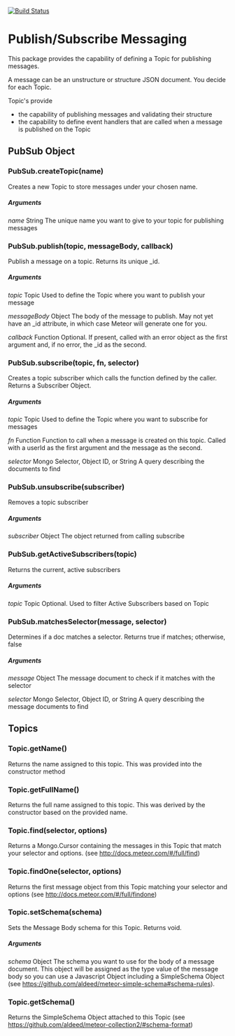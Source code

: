 [![Build Status](https://travis-ci.org/lablancas/pubsub.svg)](https://travis-ci.org/lablancas/pubsub)

# Publish/Subscribe Messaging

This package provides the capability of defining a Topic for publishing messages.

A message can be an unstructure or structure JSON document.  You decide for each Topic.

Topic's provide 
* the capability of publishing messages and validating their structure
* the capability to define event handlers that are called when a message is published on the Topic

## PubSub Object

### PubSub.createTopic(name)
Creates a new Topic to store messages under your chosen name. 

##### Arguments
*name* String
The unique name you want to give to your topic for publishing messages

### PubSub.publish(topic, messageBody, callback)
Publish a message on a topic. Returns its unique _id.

##### Arguments
*topic* Topic
Used to define the Topic where you want to publish your message

*messageBody* Object
The body of the message to publish. May not yet have an _id attribute, in which case Meteor will generate one for you.

*callback* Function
Optional. If present, called with an error object as the first argument and, if no error, the _id as the second.

### PubSub.subscribe(topic, fn, selector)    
Creates a topic subscriber which calls the function defined by the caller. Returns a Subscriber Object.

##### Arguments
*topic* Topic
Used to define the Topic where you want to subscribe for messages

*fn* Function
Function to call when a message is created on this topic. Called with a userId as the first argument and the message as the second.

*selector* Mongo Selector, Object ID, or String
A query describing the documents to find

### PubSub.unsubscribe(subscriber)
Removes a topic subscriber

##### Arguments
*subscriber* Object
The object returned from calling subscribe

### PubSub.getActiveSubscribers(topic)
Returns the current, active subscribers

##### Arguments
*topic* Topic
Optional. Used to filter Active Subscribers based on Topic

### PubSub.matchesSelector(message, selector)
Determines if a doc matches a selector. Returns true if matches; otherwise, false

##### Arguments

*message* Object
The message document to check if it matches with the selector

*selector* Mongo Selector, Object ID, or String
A query describing the message documents to find


## Topics

### Topic.getName()
Returns the name assigned to this topic. This was provided into the constructor method

### Topic.getFullName()
Returns the full name assigned to this topic. This was derived by the constructor based on the provided name.

### Topic.find(selector, options)
Returns a Mongo.Cursor containing the messages in this Topic that match your selector and options. (see http://docs.meteor.com/#/full/find)

### Topic.findOne(selector, options)
Returns the first message object from this Topic matching your selector and options (see http://docs.meteor.com/#/full/findone)

### Topic.setSchema(schema)
Sets the Message Body schema for this Topic. Returns void.

##### Arguments
*schema* Object
The schema you want to use for the body of a message document. This object will be assigned as the type value of the message body so you can use a Javascript Object including a SimpleSchema Object (see https://github.com/aldeed/meteor-simple-schema#schema-rules).

### Topic.getSchema()
Returns the SimpleSchema Object attached to this Topic (see https://github.com/aldeed/meteor-collection2/#schema-format)
